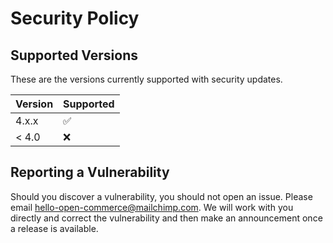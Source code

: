 # Security Policy

## Supported Versions

These are the versions currently supported with security updates.

| Version | Supported          |
| ------- | ------------------ |
| 4.x.x   | :white_check_mark: |
| < 4.0   | :x:                |

## Reporting a Vulnerability

Should you discover a vulnerability, you should not open an issue. Please email
[hello-open-commerce@mailchimp.com](mailto:hello-open-commerce@mailchimp.com). We will work with you directly
and correct the vulnerability and then make an announcement once a release is available.
